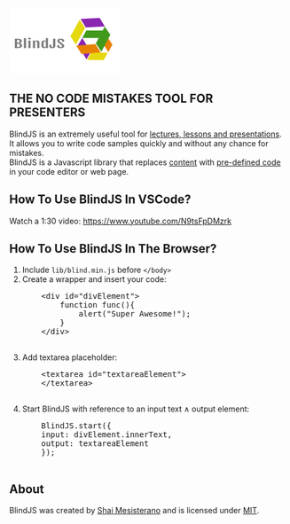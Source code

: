 <img src="logo.png" alt="BlindJS Logo" />
<h2 style="text-transform: uppercase">The no code mistakes tool for presenters</h2>
<p>BlindJS is an extremely useful tool for <u>lectures, lessons and presentations</u>.<br/>
        It allows you to write code samples quickly and without any chance for mistakes.<br/>
        BlindJS is a Javascript library that replaces <u>content</u> with <u>pre-defined code</u> in your code
        editor or web page.</p>
        <h2>How To Use BlindJS In VSCode?</h2>
        Watch a 1:30 video: <a href="https://www.youtube.com/N9tsFpDMzrk">https://www.youtube.com/N9tsFpDMzrk</a>
<h2>How To Use BlindJS In The Browser?</h2>
            <ol>
                <li>Include <code>lib/blind.min.js</code> before <code>&lt;/body&gt;</code></li>
                <li>Create a wrapper and insert your code:
                    <pre>
    &lt;div id="divElement"&gt;
        function func(){
            alert("Super Awesome!");
        }
    &lt;/div&gt;
                    </pre>
                </li>
                <li>Add textarea placeholder:
                    <pre>
    &lt;textarea id="textareaElement"&gt;
    &lt;/textarea&gt;
                    </pre>
                </li>
                <li>Start BlindJS with reference to an input text &and; output element:
                    <pre>
    BlindJS.start({
    input: divElement.innerText,
    output: textareaElement
    });
                    </pre>
                </li>
            </ol>
            <h2>About</h2>
                <p class="lead">
                    BlindJS was created by <a href="http://www.mcterano.com/blog" title="Shai Mesisterano">Shai Mesisterano</a>
                    and is licensed under <a href="https://raw.github.com/ShaiMesisterano/BlindJS/master/LICENSE"
                                             title="MIT LICENSE">MIT</a>.
                </p>
